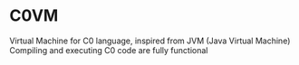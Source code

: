 # C0VM

Virtual Machine for C0 language, inspired from JVM (Java Virtual Machine)
Compiling and executing C0 code are fully functional
